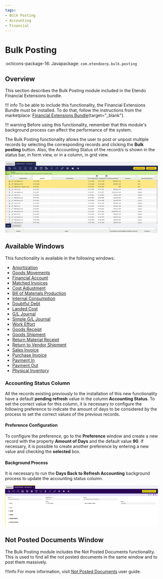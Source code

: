 ```yaml
---
tags:
- Bulk Posting
- Accounting
- Financial
---
```


# Bulk Posting
:octicons-package-16: Javapackage: `com.etendoerp.bulk.posting` 

## Overview
This section describes the Bulk Posting module included in the Etendo Financial Extensions bundle.

!!! info
    To be able to include this functionality, the Financial Extensions Bundle must be installed. To do that, follow the instructions from the marketplace: [Financial Extensions Bundle](https://marketplace.etendo.cloud/#/product-details?module=9876ABEF90CC4ABABFC399544AC14558){target="_blank"}.

!!! warning
    Before using this functionality, remember that this module's background process can affect the performance of the system.

The Bulk Posting functionality allows the user to post or unpost multiple records by selecting the corresponding records and clicking the **Bulk posting** button. Also, the Accounting Status of the record/s is shown in the status bar, in form view, or in a column, in grid view.

![](../../../../../assets/drive/17KafE0qvtuAe21aVvs7mDN58V_BCDScO.png)

## Available Windows

This functionality is available in the following windows:

- [Amortization](../../../basic-features/financial-management/assets/overview.md#bulk-posting)
- [Goods Movements](../../../basic-features/warehouse-management/transactions.md#bulk-posting_1)
- [Financial Account](../../../basic-features/financial-management/receivables-and-payables/transactions.md#bulk-posting_2)
- [Matched Invoices](../../../basic-features/procurement-management/transactions.md#bulk-posting_2)
- [Cost Adjustment](../../../basic-features/warehouse-management/transactions.md#bulk-posting_3)
- [Bill of Materials Production](../../../basic-features/warehouse-management/transactions.md#bulk-posting_2)
- [Internal Consumption](../../../basic-features/production-management/transactions.md#bulk-posting_1)
- [Doubtful Debt](../../../basic-features/financial-management/receivables-and-payables/transactions.md#bulk-posting_3)
- [Landed Cost](../../../basic-features/procurement-management/transactions.md#bulk-posting_4)
- [G/L Journal](../../../basic-features/financial-management/accounting/transactions.md#bulk-posting_1)
- [Simple G/L Journal](../../../basic-features/financial-management/accounting/transactions.md#bulk-posting)
- [Work Effort](../../../basic-features/production-management/transactions.md#bulk-posting)
- [Goods Receipt](../../../basic-features/procurement-management/transactions.md#bulk-posting)
- [Goods Shipment](../../../basic-features/sales-management/transactions.md#bulk-posting)
- [Return Material Receipt](../../../basic-features/sales-management/transactions.md#bulk-posting_1)
- [Return to Vendor Shipment](../../../basic-features/procurement-management/transactions.md#bulk-posting_3)
- [Sales Invoice](../../../basic-features/sales-management/transactions.md#bulk-posting_2)
- [Purchase Invoice](../../../basic-features/procurement-management/transactions.md#bulk-posting_1)
- [Payment In](../../../basic-features/financial-management/receivables-and-payables/transactions.md#bulk-posting_1)
- [Payment Out](../../../basic-features/financial-management/receivables-and-payables/transactions.md#bulk-posting)
- [Physical Inventory](../../../basic-features/warehouse-management/transactions.md#bulk-posting)

### Accounting Status Column

All the records existing previously to the installation of this new functionality have a default **pending refresh** value in the column **Accounting Status**. To set the correct value for this column, it is necessary to configure the following preference to indicate the amount of days to be considered by the process to set the correct values of the previous records.

#### Preference Configuration

To configure the preference, go to the **Preference** window and create a new record with the property **Amount of Days** and the default value **90**. If necessary, it is possible to create another preference by entering a new value and checking the **selected** box.

#### Background Process

It is necessary to run the **Days Back to Refresh Accounting** background process to update the accounting status column.

![](../../../../../assets/user-guide/etendo-classic/optional-features/bundles/financial-extensions/bulk-posting/daysbacktorefreshaccounting.png)

## Not Posted Documents Window

The Bulk Posting module includes the Not Posted Documents functionality. This is used to find all the not posted documents in the same window and to post them massively.

!!!info
    For more information, visit [Not Posted Documents](../../../basic-features/financial-management/accounting/transactions.md#not-posted-documents) user guide.